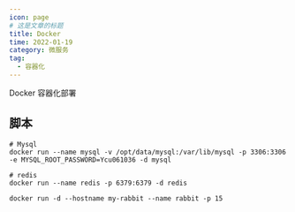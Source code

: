 ```yaml
---
icon: page
# 这是文章的标题
title: Docker
time: 2022-01-19
category: 微服务
tag:
  - 容器化
---
```


Docker 容器化部署

<!-- more -->

## 脚本

```shell
# Mysql
docker run --name mysql -v /opt/data/mysql:/var/lib/mysql -p 3306:3306 -e MYSQL_ROOT_PASSWORD=Ycu061036 -d mysql 
```

```shell
# redis
docker run --name redis -p 6379:6379 -d redis
```

```shell
docker run -d --hostname my-rabbit --name rabbit -p 15
```
